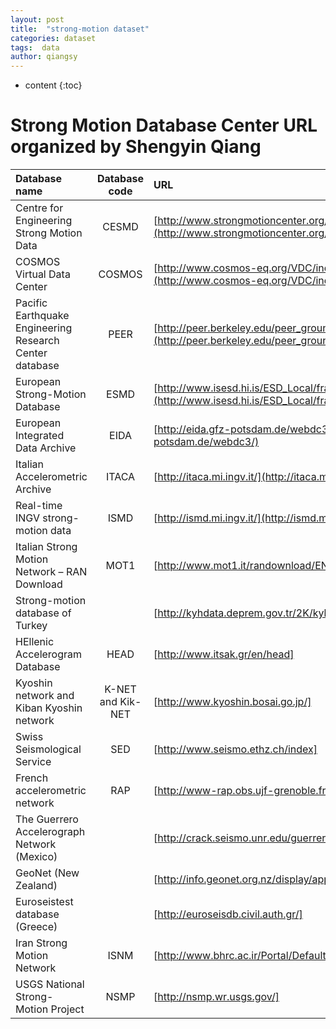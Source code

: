 ```yaml
---
layout: post
title:  "strong-motion dataset"
categories: dataset
tags:  data
author: qiangsy
---
```


* content
{:toc}

# **Strong Motion Database Center URL organized by Shengyin Qiang**

| Database name | Database code | URL  |
| :--------- | :----:  | :---- |
| Centre for Engineering Strong Motion Data |CESMD| [http://www.strongmotioncenter.org/](http://www.strongmotioncenter.org/)   |
| COSMOS Virtual Data Center |COSMOS| [http://www.cosmos-eq.org/VDC/index.html](http://www.cosmos-eq.org/VDC/index.html) |
| Pacific Earthquake Engineering Research Center database|PEER|  [http://peer.berkeley.edu/peer_ground_motion_database](http://peer.berkeley.edu/peer_ground_motion_database) |
| European Strong-Motion Database| ESMD| [http://www.isesd.hi.is/ESD_Local/frameset.htm](http://www.isesd.hi.is/ESD_Local/frameset.htm) |
| European Integrated Data Archive|  EIDA|  [http://eida.gfz-potsdam.de/webdc3/](http://eida.gfz-potsdam.de/webdc3/) |
| Italian Accelerometric Archive | ITACA| [http://itaca.mi.ingv.it/](http://itaca.mi.ingv.it/) |
| Real-time INGV strong- motion data |  ISMD|  [http://ismd.mi.ingv.it/](http://ismd.mi.ingv.it/) |
| Italian Strong Motion Network – RAN Download | MOT1 |  [http://www.mot1.it/randownload/EN/index.php] |
| Strong-motion database of Turkey | | [http://kyhdata.deprem.gov.tr/2K/kyhdata_v4.php] |
| HEllenic Accelerogram Database| HEAD|  [http://www.itsak.gr/en/head] |
| Kyoshin network and Kiban Kyoshin network |  K-NET and Kik-NET |[http://www.kyoshin.bosai.go.jp/] |
| Swiss Seismological Service | SED | [http://www.seismo.ethz.ch/index] |
| French accelerometric network |RAP| [http://www-rap.obs.ujf-grenoble.fr/] |
| The Guerrero Accelerograph Network (Mexico) | | [http://crack.seismo.unr.edu/guerrero/description.html] |
| GeoNet (New Zealand) | |  [http://info.geonet.org.nz/display/appdata/Applications+and+Data] |
| Euroseistest database (Greece)|   | [http://euroseisdb.civil.auth.gr/]|
| Iran Strong Motion Network | ISNM | [http://www.bhrc.ac.ir/Portal/Default.aspx?tabid=635] |
| USGS National Strong- Motion Project |NSMP | [http://nsmp.wr.usgs.gov/] |


